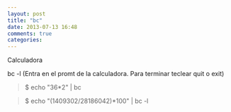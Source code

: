```yaml
---
layout: post
title: "bc"
date: 2013-07-13 16:48
comments: true
categories: 
---
```

Calculadora

bc -l  (Entra en el promt de la calculadora. Para terminar teclear quit o exit)

>$ echo "36*2" | bc

>$ echo "(1409302/28186042)*100" | bc -l 

